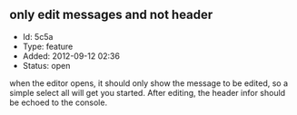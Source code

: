 ## only edit messages and not header
+ Id: 5c5a
+ Type: feature
+ Added: 2012-09-12 02:36
+ Status: open

when the editor opens, it should only show the message to be edited, so a simple select all will get you started. After editing, the header infor should be echoed to the console.
